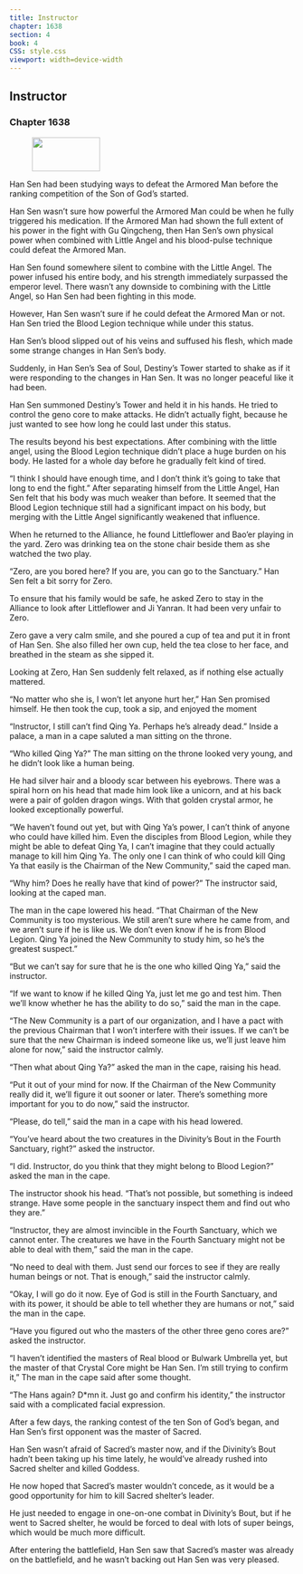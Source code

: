 ```yaml
---
title: Instructor
chapter: 1638
section: 4
book: 4
CSS: style.css
viewport: width=device-width
---
```


## Instructor

### Chapter 1638

<figure>
	<img src="../Images/gem.gif" alt="" id="gem" width="120" height="60" />
</figure>

Han Sen had been studying ways to defeat the Armored Man before the ranking competition of the Son of God’s started.

Han Sen wasn’t sure how powerful the Armored Man could be when he fully triggered his medication. If the Armored Man had shown the full extent of his power in the fight with Gu Qingcheng, then Han Sen’s own physical power when combined with Little Angel and his blood-pulse technique could defeat the Armored Man.

Han Sen found somewhere silent to combine with the Little Angel. The power infused his entire body, and his strength immediately surpassed the emperor level. There wasn’t any downside to combining with the Little Angel, so Han Sen had been fighting in this mode.

However, Han Sen wasn’t sure if he could defeat the Armored Man or not. Han Sen tried the Blood Legion technique while under this status.

Han Sen’s blood slipped out of his veins and suffused his flesh, which made some strange changes in Han Sen’s body.

Suddenly, in Han Sen’s Sea of Soul, Destiny’s Tower started to shake as if it were responding to the changes in Han Sen. It was no longer peaceful like it had been.

Han Sen summoned Destiny’s Tower and held it in his hands. He tried to control the geno core to make attacks. He didn’t actually fight, because he just wanted to see how long he could last under this status.

The results beyond his best expectations. After combining with the little angel, using the Blood Legion technique didn’t place a huge burden on his body. He lasted for a whole day before he gradually felt kind of tired.

“I think I should have enough time, and I don’t think it’s going to take that long to end the fight.” After separating himself from the Little Angel, Han Sen felt that his body was much weaker than before. It seemed that the Blood Legion technique still had a significant impact on his body, but merging with the Little Angel significantly weakened that influence.

When he returned to the Alliance, he found Littleflower and Bao’er playing in the yard. Zero was drinking tea on the stone chair beside them as she watched the two play.

“Zero, are you bored here? If you are, you can go to the Sanctuary.” Han Sen felt a bit sorry for Zero.

To ensure that his family would be safe, he asked Zero to stay in the Alliance to look after Littleflower and Ji Yanran. It had been very unfair to Zero.

Zero gave a very calm smile, and she poured a cup of tea and put it in front of Han Sen. She also filled her own cup, held the tea close to her face, and breathed in the steam as she sipped it.

Looking at Zero, Han Sen suddenly felt relaxed, as if nothing else actually mattered.

“No matter who she is, I won’t let anyone hurt her,” Han Sen promised himself. He then took the cup, took a sip, and enjoyed the moment

“Instructor, I still can’t find Qing Ya. Perhaps he’s already dead.” Inside a palace, a man in a cape saluted a man sitting on the throne.

“Who killed Qing Ya?” The man sitting on the throne looked very young, and he didn’t look like a human being.

He had silver hair and a bloody scar between his eyebrows. There was a spiral horn on his head that made him look like a unicorn, and at his back were a pair of golden dragon wings. With that golden crystal armor, he looked exceptionally powerful.

“We haven’t found out yet, but with Qing Ya’s power, I can’t think of anyone who could have killed him. Even the disciples from Blood Legion, while they might be able to defeat Qing Ya, I can’t imagine that they could actually manage to kill him Qing Ya. The only one I can think of who could kill Qing Ya that easily is the Chairman of the New Community,” said the caped man.

“Why him? Does he really have that kind of power?” The instructor said, looking at the caped man.

The man in the cape lowered his head. “That Chairman of the New Community is too mysterious. We still aren’t sure where he came from, and we aren’t sure if he is like us. We don’t even know if he is from Blood Legion. Qing Ya joined the New Community to study him, so he’s the greatest suspect.”

“But we can’t say for sure that he is the one who killed Qing Ya,” said the instructor.

“If we want to know if he killed Qing Ya, just let me go and test him. Then we’ll know whether he has the ability to do so,” said the man in the cape.

“The New Community is a part of our organization, and I have a pact with the previous Chairman that I won’t interfere with their issues. If we can’t be sure that the new Chairman is indeed someone like us, we’ll just leave him alone for now,” said the instructor calmly.

“Then what about Qing Ya?” asked the man in the cape, raising his head.

“Put it out of your mind for now. If the Chairman of the New Community really did it, we’ll figure it out sooner or later. There’s something more important for you to do now,” said the instructor.

“Please, do tell,” said the man in a cape with his head lowered.

“You’ve heard about the two creatures in the Divinity’s Bout in the Fourth Sanctuary, right?” asked the instructor.

“I did. Instructor, do you think that they might belong to Blood Legion?” asked the man in the cape.

The instructor shook his head. “That’s not possible, but something is indeed strange. Have some people in the sanctuary inspect them and find out who they are.”

“Instructor, they are almost invincible in the Fourth Sanctuary, which we cannot enter. The creatures we have in the Fourth Sanctuary might not be able to deal with them,” said the man in the cape.

“No need to deal with them. Just send our forces to see if they are really human beings or not. That is enough,” said the instructor calmly.

“Okay, I will go do it now. Eye of God is still in the Fourth Sanctuary, and with its power, it should be able to tell whether they are humans or not,” said the man in the cape.

“Have you figured out who the masters of the other three geno cores are?” asked the instructor.

“I haven’t identified the masters of Real blood or Bulwark Umbrella yet, but the master of that Crystal Core might be Han Sen. I’m still trying to confirm it,” The man in the cape said after some thought.

“The Hans again? D*mn it. Just go and confirm his identity,” the instructor said with a complicated facial expression.

After a few days, the ranking contest of the ten Son of God’s began, and Han Sen’s first opponent was the master of Sacred.

Han Sen wasn’t afraid of Sacred’s master now, and if the Divinity’s Bout hadn’t been taking up his time lately, he would’ve already rushed into Sacred shelter and killed Goddess.

He now hoped that Sacred’s master wouldn’t concede, as it would be a good opportunity for him to kill Sacred shelter’s leader.

He just needed to engage in one-on-one combat in Divinity’s Bout, but if he went to Sacred shelter, he would be forced to deal with lots of super beings, which would be much more difficult.

After entering the battlefield, Han Sen saw that Sacred’s master was already on the battlefield, and he wasn’t backing out Han Sen was very pleased.
